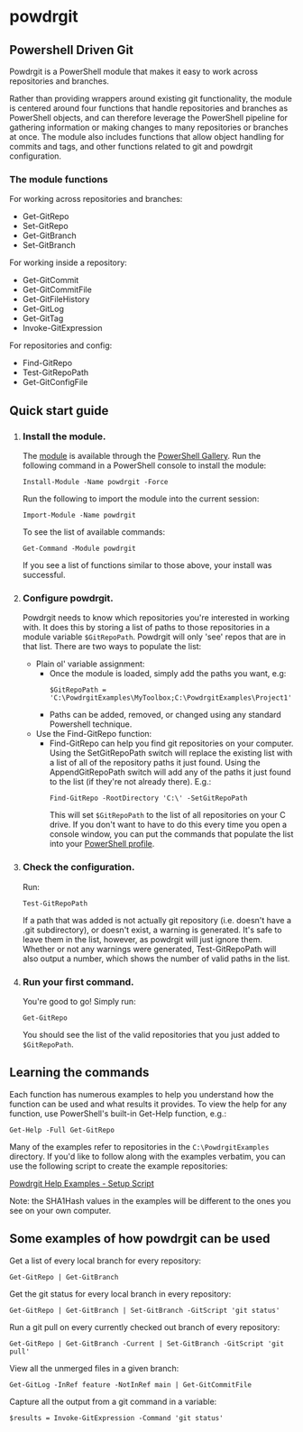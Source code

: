# powdrgit
## Powershell Driven Git

Powdrgit is a PowerShell module that makes it easy to work across repositories and branches. 

Rather than providing wrappers around existing git functionality, the module is centered around four functions that handle repositories and branches as PowerShell objects, and can therefore leverage the PowerShell pipeline for gathering information or making changes to many repositories or branches at once. The module also includes functions that allow object handling for commits and tags, and other functions related to git and powdrgit configuration.


### The module functions

For working across repositories and branches:
- Get-GitRepo
- Set-GitRepo
- Get-GitBranch
- Set-GitBranch

For working inside a repository:
- Get-GitCommit
- Get-GitCommitFile
- Get-GitFileHistory
- Get-GitLog
- Get-GitTag
- Invoke-GitExpression

For repositories and config:
- Find-GitRepo
- Test-GitRepoPath
- Get-GitConfigFile


## Quick start guide

1. ### Install the module.
   The [module](https://www.powershellgallery.com/packages/powdrgit/1.0.0) is available through the [PowerShell Gallery](https://docs.microsoft.com/en-us/powershell/scripting/gallery/getting-started).
   Run the following command in a PowerShell console to install the module:
   ```
   Install-Module -Name powdrgit -Force
   ```
   Run the following to import the module into the current session:
   ```
   Import-Module -Name powdrgit
   ```
   To see the list of available commands:
   ```
   Get-Command -Module powdrgit
   ```
   If you see a list of functions similar to those above, your install was successful.

2. ### Configure powdrgit.
   Powdrgit needs to know which repositories you're interested in working with. It does this by storing a list of paths to those repositories in a module variable `$GitRepoPath`. Powdrgit will only 'see' repos that are in that list. There are two ways to populate the list:
   - Plain ol' variable assignment:
     - Once the module is loaded, simply add the paths you want, e.g:
       ```
       $GitRepoPath = 'C:\PowdrgitExamples\MyToolbox;C:\PowdrgitExamples\Project1'
       ```
     - Paths can be added, removed, or changed using any standard Powershell technique.
   - Use the Find-GitRepo function:
     - Find-GitRepo can help you find git repositories on your computer. Using the SetGitRepoPath switch will replace the existing list with a list of all of the repository paths it just found. Using the AppendGitRepoPath switch will add any of the paths it just found to the list (if they're not already there). E.g.:
       ```
       Find-GitRepo -RootDirectory 'C:\' -SetGitRepoPath
       ```
       This will set `$GitRepoPath` to the list of all repositories on your C drive.
   If you don't want to have to do this every time you open a console window, you can put the commands that populate the list into your [PowerShell profile](https://docs.microsoft.com/en-us/powershell/module/microsoft.powershell.core/about/about_profiles).

3. ### Check the configuration.
   Run:
   ```
   Test-GitRepoPath
   ```
   If a path that was added is not actually git repository (i.e. doesn't have a .git subdirectory), or doesn't exist, a warning is generated. It's safe to leave them in the list, however, as powdrgit will just ignore them. Whether or not any warnings were generated, Test-GitRepoPath will also output a number, which shows the number of valid paths in the list.

4. ### Run your first command.
   You're good to go! Simply run:
   ```
   Get-GitRepo
   ```
   You should see the list of the valid repositories that you just added to `$GitRepoPath`.


## Learning the commands
Each function has numerous examples to help you understand how the function can be used and what results it provides. To view the help for any function, use PowerShell's built-in Get-Help function, e.g.:
```
Get-Help -Full Get-GitRepo
```
Many of the examples refer to repositories in the `C:\PowdrgitExamples` directory. If you'd like to follow along with the examples verbatim, you can use the following script to create the example repositories:

[Powdrgit Help Examples - Setup Script](https://gist.github.com/nmbell/10dad7587ef640618036461c7d212981)

Note: the SHA1Hash values in the examples will be different to the ones you see on your own computer.



## Some examples of how powdrgit can be used

Get a list of every local branch for every repository:
```
Get-GitRepo | Get-GitBranch
```


Get the git status for every local branch in every repository:
```
Get-GitRepo | Get-GitBranch | Set-GitBranch -GitScript 'git status'
```


Run a git pull on every currently checked out branch of every repository:
```
Get-GitRepo | Get-GitBranch -Current | Set-GitBranch -GitScript 'git pull'
```


View all the unmerged files in a given branch:
```
Get-GitLog -InRef feature -NotInRef main | Get-GitCommitFile
```


Capture all the output from a git command in a variable:
```
$results = Invoke-GitExpression -Command 'git status'
```
